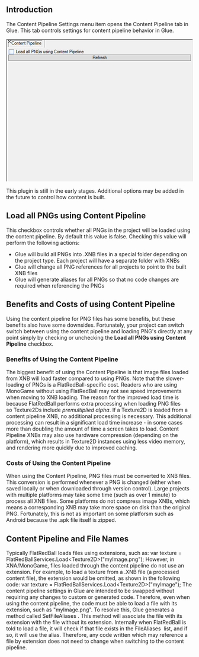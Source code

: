## Introduction

The Content Pipeline Settings menu item opens the Content Pipeline tab in Glue. This tab controls settings for content pipeline behavior in Glue.

![](/media/2017-10-img_59dd8fb600f11.png)

This plugin is still in the early stages. Additional options may be added in the future to control how content is built.

## Load all PNGs using Content Pipeline

This checkbox controls whether all PNGs in the project will be loaded using the content pipeline. By default this value is false. Checking this value will perform the following actions:

-   Glue will build all PNGs into .XNB files in a special folder depending on the project type. Each project will have a separate folder with XNBs
-   Glue will change all PNG references for all projects to point to the built XNB files
-   Glue will generate aliases for all PNGs so that no code changes are required when referencing the PNGs

## Benefits and Costs of using Content Pipeline

Using the content pipeline for PNG files has some benefits, but these benefits also have some downsides. Fortunately, your project can switch switch between using the content pipeline and loading PNG's directly at any point simply by checking or unchecking the **Load all PNGs using Content Pipeline** checkbox.

### Benefits of Using the Content Pipeline

The biggest benefit of using the Content Pipeline is that image files loaded from XNB will load faster compared to using PNGs. Note that the slower-loading of PNGs is a FlatRedBall-specific cost. Readers who are using MonoGame without using FlatRedBall may not see speed improvements when moving to XNB loading. The reason for the improved load time is because FlatRedBall performs extra processing when loading PNG files so Texture2Ds include *premultiplied* *alpha*. If a Texture2D is loaded from a content pipeline XNB, no additional processing is necessary. This additional processing can result in a significant load time increase - in some cases more than doubling the amount of time a screen takes to load. Content Pipeline XNBs may also use hardware compression (depending on the platform), which results in Texture2D instances using less video memory, and rendering more quickly due to improved caching.

### Costs of Using the Content Pipeline

When using the Content Pipeline, PNG files must be converted to XNB files. This conversion is performed whenever a PNG is changed (either when saved locally or when downloaded through version control). Large projects with multiple platforms may take some time (such as over 1 minute) to process all XNB files. Some platforms do not compress image XNBs, which means a corresponding XNB may take more space on disk than the original PNG. Fortunately, this is not as important on some platforsm such as Android because the .apk file itself is zipped.

## Content Pipeline and File Names

Typically FlatRedBall loads files using extensions, such as: var texture = FlatRedBallServices.Load\<Texture2D\>("myImage.png"); However, in XNA/MonoGame, files loaded through the content pipeline do not use an extension. For example, to load a texture from a .XNB file (a processed content file), the extension would be omitted, as shown in the following code: var texture = FlatRedBallServices.Load\<Texture2D\>("myImage"); The content pipeline settings in Glue are intended to be swapped without requiring any changes to custom or generated code. Therefore, even when using the content pipeline, the code must be able to load a file with its extension, such as "myImage.png". To resolve this, Glue generates a method called SetFileAliases . This method will associate the file with its extension with the file without its extension. Internally when FlatRedBall is told to load a file, it will check if that file exists in the FileAliases  list, and if so, it will use the alias. Therefore, any code written which may reference a file by extension does not need to change when switching to the content pipeline.  
